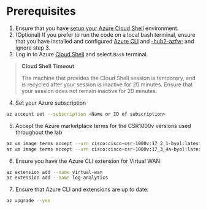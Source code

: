 
# Prerequisites

1. Ensure that you have [setup your Azure Cloud Shell](https://learn.microsoft.com/en-us/azure/cloud-shell/overview) environment.
2. (Optional) If you prefer to run the code on a local bash terminal, ensure that you have installed and configured [Azure CLI](https://learn.microsoft.com/en-us/cli/azure/install-azure-cli) and [-hub2-azfw](https://developer.hashicorp.com/terraform/tutorials/aws-get-started/install-cli); and ignore step 3.
3. Log in to Azure [Cloud Shell](https://shell.azure.com) and select `Bash` terminal.
> **Cloud Shell Timeout**
>
> The machine that provides the Cloud Shell session is temporary, and is recycled after your session is inactive for 20 minutes. Ensure that your session does not remain inactive for 20 minutes.
4. Set your Azure subscription
```sh
az account set --subscription <Name or ID of subscription>
```
5. Accept the Azure marketplace terms for the CSR1000v versions used throughout the lab
```sh
az vm image terms accept --urn cisco:cisco-csr-1000v:17_2_1-byol:latest
az vm image terms accept --urn cisco:cisco-csr-1000v:17_3_4a-byol:latest
```
6. Ensure you have the Azure CLI extension for Virtual WAN:
```sh
az extension add --name virtual-wan
az extension add --name log-analytics
```
7. Ensure that Azure CLI and extensions are up to date:
```sh
az upgrade --yes
```

